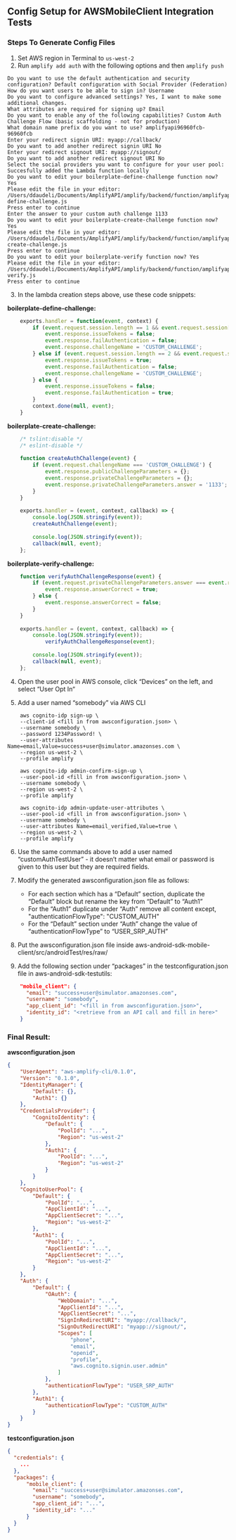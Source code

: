 ## Config Setup for AWSMobileClient Integration Tests

### Steps To Generate Config Files

1. Set AWS region in Terminal to `us-west-2`
2. Run `amplify add auth` with the following options and then `amplify push`

```console
Do you want to use the default authentication and security configuration? Default configuration with Social Provider (Federation)
How do you want users to be able to sign in? Username
Do you want to configure advanced settings? Yes, I want to make some additional changes.
What attributes are required for signing up? Email
Do you want to enable any of the following capabilities? Custom Auth Challenge Flow (basic scaffolding - not for production)
What domain name prefix do you want to use? amplifyapi96960fcb-96960fcb
Enter your redirect signin URI: myapp://callback/
Do you want to add another redirect signin URI No
Enter your redirect signout URI: myapp://signout/
Do you want to add another redirect signout URI No
Select the social providers you want to configure for your user pool: 
Succesfully added the Lambda function locally
Do you want to edit your boilerplate-define-challenge function now? Yes
Please edit the file in your editor: /Users/ddaudeli/Documents/AmplifyAPI/amplify/backend/function/amplifyapi96960fcbDefineAuthChallenge/src/boilerplate-define-challenge.js
Press enter to continue 
Enter the answer to your custom auth challenge 1133
Do you want to edit your boilerplate-create-challenge function now? Yes
Please edit the file in your editor: /Users/ddaudeli/Documents/AmplifyAPI/amplify/backend/function/amplifyapi96960fcbCreateAuthChallenge/src/boilerplate-create-challenge.js
Press enter to continue 
Do you want to edit your boilerplate-verify function now? Yes
Please edit the file in your editor: /Users/ddaudeli/Documents/AmplifyAPI/amplify/backend/function/amplifyapi96960fcbVerifyAuthChallengeResponse/src/boilerplate-verify.js
Press enter to continue
```

3. In the lambda creation steps above, use these code snippets:

**boilerplate-define-challenge:**

```javascript
    exports.handler = function(event, context) {
        if (event.request.session.length == 1 && event.request.session[0].challengeName == 'SRP_A') {
            event.response.issueTokens = false;
            event.response.failAuthentication = false;
            event.response.challengeName = 'CUSTOM_CHALLENGE';
        } else if (event.request.session.length == 2 && event.request.session[1].challengeName == 'CUSTOM_CHALLENGE' && event.request.session[1].challengeResult == true) {
            event.response.issueTokens = true;
            event.response.failAuthentication = false;
            event.response.challengeName = 'CUSTOM_CHALLENGE';
        } else {
            event.response.issueTokens = false;
            event.response.failAuthentication = true;
        }
        context.done(null, event);
    }
```

**boilerplate-create-challenge:**

```javascript
    /* tslint:disable */
    /* eslint-disable */
    
    function createAuthChallenge(event) {
        if (event.request.challengeName === 'CUSTOM_CHALLENGE') {
            event.response.publicChallengeParameters = {};
            event.response.privateChallengeParameters = {};
            event.response.privateChallengeParameters.answer = '1133';
        }
    }
    
    exports.handler = (event, context, callback) => {
        console.log(JSON.stringify(event));
        createAuthChallenge(event);
    
        console.log(JSON.stringify(event));
        callback(null, event);
    };
```

**boilerplate-verify-challenge:**

```javascript
    function verifyAuthChallengeResponse(event) {
        if (event.request.privateChallengeParameters.answer === event.request.challengeAnswer) {
            event.response.answerCorrect = true;
        } else {
            event.response.answerCorrect = false;
        }
    }
    
    exports.handler = (event, context, callback) => {
        console.log(JSON.stringify(event));
            verifyAuthChallengeResponse(event);
    
        console.log(JSON.stringify(event));
        callback(null, event);
    };
```

4. Open the user pool in AWS console, click “Devices” on the left, and select “User Opt In“
   
5. Add a user named “somebody” via AWS CLI

```console
    aws cognito-idp sign-up \ 
    --client-id <fill in from awsconfiguration.json> \ 
    --username somebody \ 
    --password 1234Password! \ 
    --user-attributes Name=email,Value=success+user@simulator.amazonses.com \ 
    --region us-west-2 \ 
    --profile amplify
    
    aws cognito-idp admin-confirm-sign-up \ 
    --user-pool-id <fill in from awsconfiguration.json> \ 
    --username somebody \ 
    --region us-west-2 \ 
    --profile amplify
    
    aws cognito-idp admin-update-user-attributes \ 
    --user-pool-id <fill in from awsconfiguration.json> \ 
    --username somebody \ 
    --user-attributes Name=email_verified,Value=true \ 
    --region us-west-2 \ 
    --profile amplify
```

6. Use the same commands above to add a user named “customAuthTestUser” - it doesn’t matter what email or password is given to this user but they are required fields.
   
7. Modify the generated awsconfiguration.json file as follows:
    - For each section which has a “Default” section, duplicate the “Default” block but rename the key from “Default” to “Auth1”
    - For the “Auth1” duplicate under “Auth” remove all content except, "authenticationFlowType": "CUSTOM_AUTH"
    - For the “Default” section under “Auth” change the value of “authenticationFlowType” to “USER_SRP_AUTH”
      
8. Put the awsconfiguration.json file inside aws-android-sdk-mobile-client/src/androidTest/res/raw/
   
9. Add the following section under “packages” in the testconfiguration.json file in aws-android-sdk-testutils:

```json
    "mobile_client": {
      "email": "success+user@simulator.amazonses.com",  
      "username": "somebody",  
      "app_client_id": "<fill in from awsconfiguration.json>",  
      "identity_id": "<retrieve from an API call and fill in here>"
    }
```

### Final Result:

**awsconfiguration.json**

```json
{
    "UserAgent": "aws-amplify-cli/0.1.0",
    "Version": "0.1.0",
    "IdentityManager": {
        "Default": {},
        "Auth1": {}
    },
    "CredentialsProvider": {
        "CognitoIdentity": {
            "Default": {
                "PoolId": "...",
                "Region": "us-west-2"
            },
            "Auth1": {
                "PoolId": "...",
                "Region": "us-west-2"
            }
        }
    },
    "CognitoUserPool": {
        "Default": {
            "PoolId": "...",
            "AppClientId": "...",
            "AppClientSecret": "...",
            "Region": "us-west-2"
        },
        "Auth1": {
            "PoolId": "...",
            "AppClientId": "...",
            "AppClientSecret": "...",
            "Region": "us-west-2"
        }
    },
    "Auth": {
        "Default": {
            "OAuth": {
                "WebDomain": "...",
                "AppClientId": "...",
                "AppClientSecret": "...",
                "SignInRedirectURI": "myapp://callback/",
                "SignOutRedirectURI": "myapp://signout/",
                "Scopes": [
                    "phone",
                    "email",
                    "openid",
                    "profile",
                    "aws.cognito.signin.user.admin"
                ]
            },
            "authenticationFlowType": "USER_SRP_AUTH"
        },
        "Auth1": {
            "authenticationFlowType": "CUSTOM_AUTH"
        }
    }
}
```

**testconfiguration.json**

```json
{
  "credentials": {
    ...
  },
  "packages": {
      "mobile_client": {
        "email": "success+user@simulator.amazonses.com",
        "username": "somebody",
        "app_client_id": "...",
        "identity_id": "..."
      }
  }
}
```

